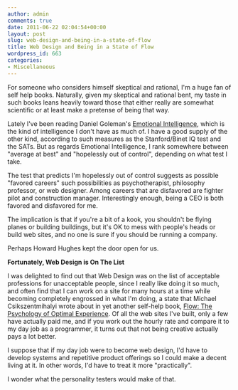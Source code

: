 ```yaml
---
author: admin
comments: true
date: 2011-06-22 02:04:54+00:00
layout: post
slug: web-design-and-being-in-a-state-of-flow
title: Web Design and Being in a State of Flow
wordpress_id: 663
categories:
- Miscellaneous
---
```


For someone who considers himself skeptical and rational, I'm a huge fan of self help books.  Naturally, given my skeptical and rational bent, my taste in such books leans heavily toward those that either really are somewhat scientific or at least make a pretense of being that way.

Lately I've been reading Daniel Goleman's [Emotional Intelligence](http://www.amazon.com/gp/search/ref=as_li_qf_sp_sr_il_tl?ie=UTF8&keywords=Emotional%20Intelligence&tag=sacramentorea-20&index=aps&linkCode=as2&camp=1789&creative=9325), which is the kind of intelligence I don't have as much of.  I have a good supply of the other kind, according to such measures as the Stanford/Binet IQ test and the SATs.  But as regards Emotional Intelligence, I rank somewhere between "average at best" and "hopelessly out of control", depending on what test I take.

The test that predicts I'm hopelessly out of control suggests as possible "favored careers" such possibilities as psychotherapist, philosophy professor, or web designer.  Among careers that are disfavored are fighter pilot and construction manager.  Interestingly enough, being a CEO is both favored and disfavored for me.

The implication is that if you're a bit of a kook, you shouldn't be flying planes or building buildings, but it's OK to mess with people's heads or build web sites, and no one is sure if you should be running a company.  

Perhaps Howard Hughes kept the door open for us.

**Fortunately, Web Design is On The List**

I was delighted to find out that Web Design was on the list of acceptable professions for unacceptable people, since I really like doing it so much, and often find that I can work on a site for many hours at a time while becoming completely engrossed in what I'm doing, a state that Michael Csikszentmihalyi wrote about in yet another self-help book, [Flow:  The Psychology of Optimal Experience](http://www.amazon.com/gp/search/ref=as_li_qf_sp_sr_il_tl?ie=UTF8&keywords=Flow&tag=sacramentorea-20&index=aps&linkCode=as2&camp=1789&creative=9325).  Of all the web sites I've built, only a few have actually paid me, and if you work out the hourly rate and compare it to my day job as a programmer, it turns out that not being creative actually pays a lot better.

I suppose that if my day job were to become web design, I'd have to develop systems and repetitive product offerings so I could make a decent living at it.  In other words, I'd have to treat it more "practically".  

I wonder what the personality testers would make of that.

